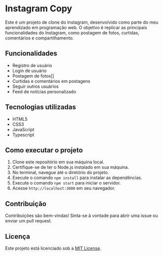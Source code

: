# Instagram Copy

Este é um projeto de clone do Instagram, desenvolvido como parte do meu aprendizado em programação web. O objetivo é replicar as principais funcionalidades do Instagram, como postagem de fotos, curtidas, comentários e compartilhamento.

## Funcionalidades

- Registro de usuário
- Login de usuário
- Postagem de fotos[]
- Curtidas e comentários em postagens
- Seguir outros usuários
- Feed de notícias personalizado

## Tecnologias utilizadas

- HTML5
- CSS3
- JavaScript
- Typescript

## Como executar o projeto

1. Clone este repositório em sua máquina local.
2. Certifique-se de ter o Node.js instalado em sua máquina.
3. No terminal, navegue até o diretório do projeto.
4. Execute o comando `npm install` para instalar as dependências.
5. Execute o comando `npm start` para iniciar o servidor.
6. Acesse `http://localhost:3000` em seu navegador.

## Contribuição

Contribuições são bem-vindas! Sinta-se à vontade para abrir uma issue ou enviar um pull request.

## Licença

Este projeto está licenciado sob a [MIT License](LICENSE).
